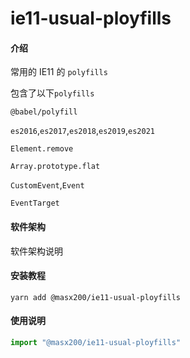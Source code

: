 # ie11-usual-ployfills

#### 介绍

常用的 IE11 的 `polyfills`

包含了以下`polyfills`

`@babel/polyfill`

`es2016`,`es2017`,`es2018`,`es2019`,`es2021`

`Element.remove`

`Array.prototype.flat`

`CustomEvent`,`Event`

`EventTarget`

#### 软件架构

软件架构说明

#### 安装教程
```shell
yarn add @masx200/ie11-usual-ployfills
```
#### 使用说明

```js
import "@masx200/ie11-usual-ployfills"
```


